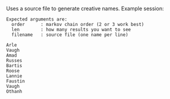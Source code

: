 Uses a source file to generate creative names.  Example session:

    Expected arguments are:
      order      : markov chain order (2 or 3 work best)
      len        : how many results you want to see
      filename   : source file (one name per line)

    Arle
    Vaugh
    Amad
    Russes
    Bartis
    Roose
    Lannie
    Faustin
    Vaugh
    Othanh

